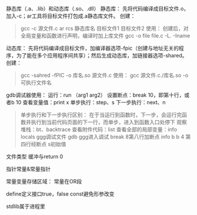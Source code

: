静态库（.a、.lib）和动态库（.so、.dll）
静态库：
先将代码编译成目标文件.o，加入-c；ar工具将目标文件打包成.a静态库文件。
创建：
> gcc -c 源文件.c
> ar rcs 静态库名 目标文件1 目标文件2
使用：
创建后，对全局变量和函数进行声明，编译时加上库文件
> gcc -o file file.c -L. -Iname

动态库：
先将代码编译成目标文件，加编译器选项-fpic（创建与地址无关的程序，为了能在多个应用程序间共享）；然后生成动态库，加链接器选项-shared。
创建：
> gcc -sahred -fPIC -o 库名.so 源文件.c
使用：
> gcc 源文件.c./库名.so -o 可执行文件名

gdb调试器使用：
运行：run （arg1 arg2）
设置断点：break 10，即第十行，或者b 10
查看变量值：print x
单步执行：step、s
下一步执行：next、n
> 单步执行和下一步执行区别：
> 在于当运行到函数时，下一步，会运行完函数并执行到当前代码页面的下一行，而单步，进入到函数入口处停下
观察堆栈：bt、backtrace
查看附件代码：list
查看全部的局部变量：info locals
ggg调试文件
gdb ggg进入调试
break 8第八行加断点
info b
b 4 第四行经断点
s初始值



文件类型
缓冲与return 0

指针常量&常量指针

常量变量存储区域：
常量在OR段


define定义接口true，false
const避免形参改变

stdlib属于进程里





